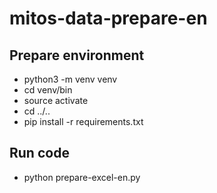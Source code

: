 # mitos-data-prepare-en

## Prepare environment
- python3 -m venv venv
- cd venv/bin
- source activate
- cd ../..
- pip install -r requirements.txt

## Run code
- python prepare-excel-en.py 
